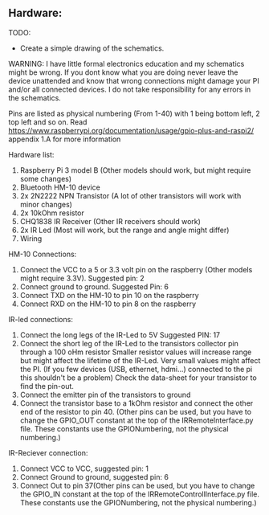 Hardware:
----------------------------------------------------------------------------

TODO:
- Create a simple drawing of the schematics.

WARNING:
I have little formal electronics education and my schematics might be wrong. If you dont know what you are
doing never leave the device unattended and know that wrong connections might damage your PI and/or all
connected devices. I do not take responsibility for any errors in the schematics.

Pins are listed as physical numbering (From 1-40) with 1 being bottom left, 2 top left and so on.
Read https://www.raspberrypi.org/documentation/usage/gpio-plus-and-raspi2/ appendix 1.A for more
information

Hardware list:
1. Raspberry Pi 3 model B (Other models should work, but might require some changes)
2. Bluetooth HM-10 device
3. 2x 2N2222 NPN Transistor (A lot of other transistors will work with minor changes)
4. 2x 10kOhm resistor
5. CHQ1838 IR Receiver (Other IR receivers should work)
6. 2x IR Led (Most will work, but the range and angle might differ)
7. Wiring

HM-10 Connections:
1. Connect the VCC to a 5 or 3.3 volt pin on the raspberry (Other models might require 3.3V).
   Suggested pin: 2
2. Connect ground to ground. Suggested Pin: 6
3. Connect TXD on the HM-10 to pin 10 on the raspberry
4. Connect RXD on the HM-10 to pin 8 on the raspberry

IR-led connections:
1. Connect the long legs of the IR-Led to 5V Suggested PIN: 17
2. Connect the short leg of the IR-Led to the transistors collector pin through a 100 oHm resistor
   Smaller resistor values will increase range but might affect the lifetime of the IR-Led. Very small values
   might affect the PI. (If you few devices (USB, ethernet, hdmi...) connected to the pi this shouldn't be a problem)
   Check the data-sheet for your transistor to find the pin-out.
3. Connect the emitter pin of the transistors to ground
4. Connect the transistor base to a 1kOhm resistor and connect the other end of the resistor
   to pin 40. (Other pins can be used, but you have to change the GPIO_OUT constant at the
   top of the IRRemoteInterface.py file. These constants use the GPIONumbering, not
   the physical numbering.)

IR-Reciever connection:
1. Connect VCC to VCC, suggested pin: 1
2. Connect Ground to ground, suggested pin: 6
3. Connect Out to pin 37(Other pins can be used, but you have to change the GPIO_IN constant at
   the top of the IRRemoteControllInterface.py file. These constants use the GPIONumbering, not
   the physical numbering.)


